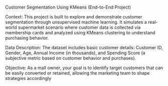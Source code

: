 Customer Segmentation Using KMeans (End-to-End Project)

Context: This project is built to explore and demonstrate customer segmentation through unsupervised machine learning. It simulates a real-world supermarket scenario where customer data is collected via membership cards and analyzed using KMeans clustering to understand purchasing behavior.

Data Description: The dataset includes basic customer details: Customer ID, Gender, Age, Annual Income (in thousands), and Spending Score (a subjective metric based on customer behavior and purchases).

Objective: As a mall owner, your goal is to identify target customers that can be easily converted or retained, allowing the marketing team to shape strategies accordingly
